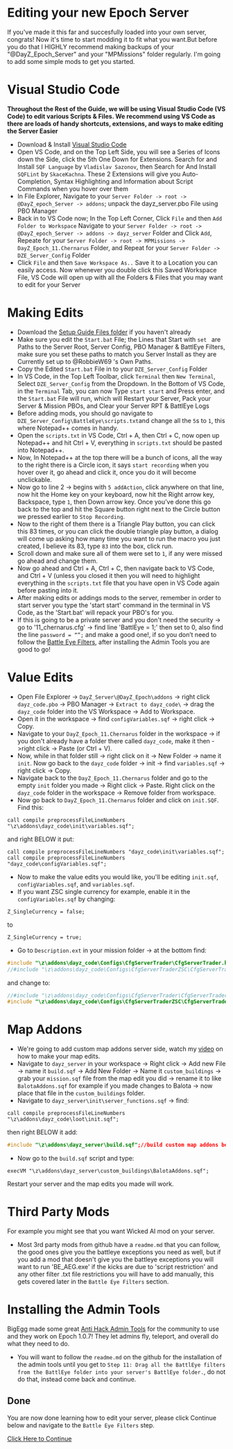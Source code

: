 # Editing your new Epoch Server
If you've made it this far and succesfully loaded into your own server, congrats! Now it's time to start modding it to fit what you want.But before you do that I HIGHLY recommend making backups of your "@DayZ_Epoch_Server" and your "MPMissions"  folder regularly. I'm going to add some simple mods to get you started.

# Visual Studio Code
**Throughout the Rest of the Guide, we will be using Visual Studio Code (VS Code) to edit various Scripts & Files. We recommend using VS Code as there are loads of handy shortcuts, extensions, and ways to make editing the Server Easier**
* Download & Install [Visual Studio Code](https://code.visualstudio.com/docs/?dv=win) 
* Open VS Code, and on the Top Left Side, you will see a Series of Icons down the Side, click the 5th One Down for Extensions. Search for and Install `SQF Language` by `Vladislav Sazonov`, then Search for And Install `SQFLint` by `SkaceKachna`. These 2 Extensions will give you Auto-Completion, Syntax Highlighting and Information about Script Commands when you hover over them
* In File Explorer, Navigate to your `Server Folder -> root -> @DayZ_epoch_Server -> addons`; unpack the dayz_server.pbo File using PBO Manager
* Back in to VS Code now; In the Top Left Corner, Click `File` and then `Add Folder to Workspace` Navigate to your `Server Folder -> root -> @DayZ_epoch_Server -> addons -> dayz_server` Folder and Click `Add`, Repeate for your `Server Folder -> root -> MPMissions -> DayZ_Epoch_11.Chernarus` Folder, and Repeat for your `Server Folder -> DZE_Server_Config` Folder
* Click `File` and then `Save Workspace As..` Save it to a Location you can easily access. Now whenever you double click this Saved Workspace File, VS Code will open up with all the Folders & Files that you may want to edit for your Server


# Making Edits
* Download the [Setup Guide Files folder](https://drive.google.com/drive/folders/1ln5BWdNLfw1AcWfyHHCORErb2O-bQwIo) if you haven't already
* Make sure you edit the `Start.bat` File; the Lines that Start with `set ` are Paths to the Server Root, Server Config, PBO Manager & BattlEye Filters, make sure you set these paths to match you Server Install as they are Currently set up to @RobbieW69 's Own Paths.
* Copy the Edited `Start.bat` File in to your `DZE_Server_Config` Folder
* In VS Code, in the Top Left Toolbar, click `Terminal` then `New Terminal`, Select `DZE_Server_Config` from the Dropdown. In the Bottom of VS Code, in the `Terminal` Tab, you can now Type `start start` and Press enter, and the `Start.bat` File will run, which will Restart your Server, Pack your Server & Mission PBOs, and Clear your Server RPT & BattlEye Logs
* Before adding mods, you should go navigate to `DZE_Server_Config\BattleEye\scripts.txt`and change all the `5`s to `1`, this where Notepad++ comes in handy. 
* Open the `scripts.txt` in VS Code, Ctrl + A, then Ctrl + C, now open up Notepad++ and hit Ctrl + V, everything in `scripts.txt` should be pasted into Notepad++. 
* Now, In Notepad++ at the top there will be a bunch of icons, all the way to the right there is a Circle icon, it says `start recording` when you hover over it, go ahead and click it, once you do it will become unclickable. 
* Now go to line 2 -> begins with `5 addAction`, click anywhere on that line, now hit the Home key on your keyboard, now hit the Right arrow key, Backspace, type `1`, then Down arrow key. Once you’ve done this go back to the top and hit the Square button right next to the Circle button we pressed earlier to `Stop Recording`. 
* Now to the right of them there is a Triangle Play button, you can click this 83 times, or you can click the double triangle play button, a dialog will come up asking how many time you want to run the macro you just created, I believe its 83, type `83` into the box, click run. 
* Scroll down and make sure all of them were set to `1`, if any were missed go ahead and change them. 
* Now go ahead and Ctrl + A, Ctrl + C, then navigate back to VS Code, and Ctrl + V (unless you closed it then you will need to highlight everything in the `scripts.txt` file that you have open in VS Code again before pasting into it. 
* After making edits or addings mods to the server, remember in order to start server you type the 'start start' command in the terminal in VS Code, as the 'Start.bat' will repack your PBO's for you. 
* If this is going to be a private server and you don't need the security -> go to '11_chernarus.cfg' -> find line 'BattlEye = 1;' then set to 0, also find the line  `password = “”;` and make a good one!, if so you don’t need to follow the [Battle Eye Filters](../writeup/BattleEye.md), after installing the Admin Tools you are good to go!

# Value Edits
* Open File Explorer -> `DayZ_Server\@DayZ_Epoch\addons` -> right click `dayz_code.pbo` -> PBO Manager -> `Extract to dayz_code\` -> drag the `dayz_code` folder into the VS Workspace -> Add to Workspace. 
* Open it in the workspace -> find `configVariables.sqf` -> right click -> Copy. 
* Navigate to your `DayZ_Epoch_11.Chernarus` folder in the workspace -> if you don't already have a folder there called `dayz_code`, make it then ->right click -> Paste (or Ctrl + V). 
* Now, while in that folder still -> right click on it -> New Folder -> name it `init`. Now go back to the `dayz_code` folder -> init -> find `variables.sqf` -> right click -> Copy. 
* Navigate back to the `DayZ_Epoch_11.Chernarus` folder and go to the empty `init` folder you made -> Right click -> Paste. Right click on the `dayz_code` folder in the workspace -> Remove folder from workspace. 
* Now go back to `DayZ_Epoch_11.Chernarus` folder and click on `init.SQF`. Find this:
```sqf
call compile preprocessFileLineNumbers "\z\addons\dayz_code\init\variables.sqf";
```
and right BELOW it put:
```sqf
call compile preprocessFileLineNumbers "dayz_code\init\variables.sqf";
call compile preprocessFileLineNumbers "dayz_code\configVariables.sqf";
```
* Now to make the value edits you would like, you'll be editing `init.sqf`, `configVariables.sqf`, and `variables.sqf`. 
* If you want ZSC single currency for example, enable it in the `configVariables.sqf` by changing:
```sqf
Z_SingleCurrency = false;
```
to 
```sqf
Z_SingleCurrency = true;
```
* Go to `Description.ext` in your mission folder -> at the bottom find:
```hpp
#include "\z\addons\dayz_code\Configs\CfgServerTrader\CfgServerTrader.hpp" // Normal traders
//#include "\z\addons\dayz_code\Configs\CfgServerTraderZSC\CfgServerTrader.hpp" // Single currency traders
```
and change to:  
```hpp
//#include "\z\addons\dayz_code\Configs\CfgServerTrader\CfgServerTrader.hpp" // Normal traders
#include "\z\addons\dayz_code\Configs\CfgServerTraderZSC\CfgServerTrader.hpp" // Single currency traders
```
# Map Addons
* We're going to add custom map addons server side, watch my [video](https://youtu.be/y639xY7ekdc) on how to make your map edits.
* Navigate to `dayz_server` in your workspace -> Right click -> Add new File -> name it `build.sqf` -> Add New Folder -> Name it `custom_buildings` -> grab your `mission.sqf` file from the map edit you did -> rename it to like `BalotaAddons.sqf`  for example if you made changes to Balota -> now place that file in the `custom_buildings` folder. 
* Navigate to `dayz_server\init\server_functions.sqf` -> find:
```sqf
call compile preprocessFileLineNumbers "\z\addons\dayz_code\loot\init.sqf";
 ```
then right BELOW it add:  
```hpp
#include "\z\addons\dayz_server\build.sqf";//build custom map addons before player setup
```
* Now go to the `build.sqf` script and type: 
```sqf
execVM "\z\addons\dayz_server\custom_buildings\BalotaAddons.sqf";
```
Restart your server and the map edits you made will work.
# Third Party Mods
For example you might see that you want Wicked AI mod on your server.
* Most 3rd party mods from github have a `readme.md` that you can follow, the good ones give you the battleye exceptions you need as well, but if you add a mod that doesn't give you the battleye exceptions you will want to run 'BE_AEG.exe' if the kicks are due to 'script restriction' and any other filter .txt file restrictions you will have to add manually, this gets covered later in the `Battle Eye Filters` section.
# Installing the Admin Tools
BigEgg made some great [Anti Hack Admin Tools](https://github.com/BigEgg17/Epoch-Antihack-Admin-Tools) for the community to use and they work on Epoch 1.0.7! They let admins fly, teleport, and overall do what they need to do.
* You will want to follow the `readme.md` on the github for the installation of the admin tools until you get to `Step 11: Drag all the BattlEye filters from the BattlEye folder into your server's BattlEye folder.`, do not do that, instead come back and continue.
## Done
You are now done learning how to edit your server, please click Continue below and navigate to the `Battle Eye Filters` step.

[Click Here to Continue](../main/README.md)
